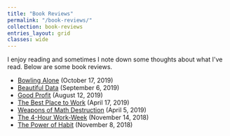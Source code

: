 ```yaml
---
title: "Book Reviews"
permalink: "/book-reviews/"
collection: book-reviews
entries_layout: grid
classes: wide
---
```


I enjoy reading and sometimes I note down some thoughts about what I've read. Below are some book reviews.

* [Bowling Alone](./bowling-alone.html) (October 17, 2019)
* [Beautiful Data](./beautiful-data.html) (September 6, 2019)
* [Good Profit](./good-profit.html) (August 12, 2019)
* [The Best Place to Work](./the-best-place-to-work.html) (April 17, 2019)
* [Weapons of Math Destruction](./weapons-of-math-destruction.html) (April 5, 2019)
* [The 4-Hour Work-Week](./the-4-hour-work-week.html) (November 14, 2018)
* [The Power of Habit](./the-power-of-habit.html) (November 8, 2018)
